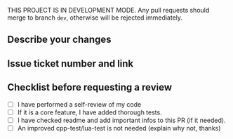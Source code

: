 THIS PROJECT IS IN DEVELOPMENT MODE. Any pull requests should merge to branch `dev`, otherwise will be rejected immediately.

## Describe your changes

## Issue ticket number and link

## Checklist before requesting a review
- [ ] I have performed a self-review of my code
- [ ] If it is a core feature, I have added thorough tests.
- [ ] I have checked readme and add important infos to this PR (if it needed).
- [ ] An improved cpp-test/lua-test is not needed (explain why not, thanks)
